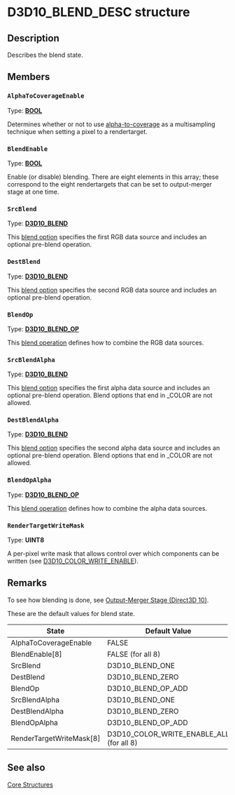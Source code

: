 # D3D10_BLEND_DESC structure

## Description

Describes the blend state.

## Members

### `AlphaToCoverageEnable`

Type: **[BOOL](https://learn.microsoft.com/windows/desktop/WinProg/windows-data-types)**

Determines whether or not to use [alpha-to-coverage](https://learn.microsoft.com/windows/desktop/direct3d11/d3d10-graphics-programming-guide-blend-state) as a multisampling technique when setting a pixel to a rendertarget.

### `BlendEnable`

Type: **[BOOL](https://learn.microsoft.com/windows/desktop/WinProg/windows-data-types)**

Enable (or disable) blending. There are eight elements in this array; these correspond to the eight rendertargets that can be set to output-merger stage at one time.

### `SrcBlend`

Type: **[D3D10_BLEND](https://learn.microsoft.com/windows/desktop/api/d3d10/ne-d3d10-d3d10_blend)**

This [blend option](https://learn.microsoft.com/windows/desktop/api/d3d10/ne-d3d10-d3d10_blend) specifies the first RGB data source and includes an optional pre-blend operation.

### `DestBlend`

Type: **[D3D10_BLEND](https://learn.microsoft.com/windows/desktop/api/d3d10/ne-d3d10-d3d10_blend)**

This [blend option](https://learn.microsoft.com/windows/desktop/api/d3d10/ne-d3d10-d3d10_blend) specifies the second RGB data source and includes an optional pre-blend operation.

### `BlendOp`

Type: **[D3D10_BLEND_OP](https://learn.microsoft.com/windows/desktop/api/d3d10/ne-d3d10-d3d10_blend_op)**

This [blend operation](https://learn.microsoft.com/windows/desktop/api/d3d10/ne-d3d10-d3d10_blend_op) defines how to combine the RGB data sources.

### `SrcBlendAlpha`

Type: **[D3D10_BLEND](https://learn.microsoft.com/windows/desktop/api/d3d10/ne-d3d10-d3d10_blend)**

This [blend option](https://learn.microsoft.com/windows/desktop/api/d3d10/ne-d3d10-d3d10_blend) specifies the first alpha data source and includes an optional pre-blend operation. Blend options that end in _COLOR are not allowed.

### `DestBlendAlpha`

Type: **[D3D10_BLEND](https://learn.microsoft.com/windows/desktop/api/d3d10/ne-d3d10-d3d10_blend)**

This [blend option](https://learn.microsoft.com/windows/desktop/api/d3d10/ne-d3d10-d3d10_blend) specifies the second alpha data source and includes an optional pre-blend operation. Blend options that end in _COLOR are not allowed.

### `BlendOpAlpha`

Type: **[D3D10_BLEND_OP](https://learn.microsoft.com/windows/desktop/api/d3d10/ne-d3d10-d3d10_blend_op)**

This [blend operation](https://learn.microsoft.com/windows/desktop/api/d3d10/ne-d3d10-d3d10_blend_op) defines how to combine the alpha data sources.

### `RenderTargetWriteMask`

Type: **UINT8**

A per-pixel write mask that allows control over which components can be written (see [D3D10_COLOR_WRITE_ENABLE](https://learn.microsoft.com/windows/desktop/api/d3d10/ne-d3d10-d3d10_color_write_enable)).

## Remarks

To see how blending is done, see [Output-Merger Stage (Direct3D 10)](https://learn.microsoft.com/windows/desktop/direct3d11/d3d10-graphics-programming-guide-output-merger-stage).

These are the default values for blend state.

| State | Default Value |
| --- | --- |
| AlphaToCoverageEnable | FALSE |
| BlendEnable[8] | FALSE (for all 8) |
| SrcBlend | D3D10_BLEND_ONE |
| DestBlend | D3D10_BLEND_ZERO |
| BlendOp | D3D10_BLEND_OP_ADD |
| SrcBlendAlpha | D3D10_BLEND_ONE |
| DestBlendAlpha | D3D10_BLEND_ZERO |
| BlendOpAlpha | D3D10_BLEND_OP_ADD |
| RenderTargetWriteMask[8] | D3D10_COLOR_WRITE_ENABLE_ALL (for all 8) |

## See also

[Core Structures](https://learn.microsoft.com/windows/desktop/direct3d10/d3d10-graphics-reference-d3d10-core-structures)